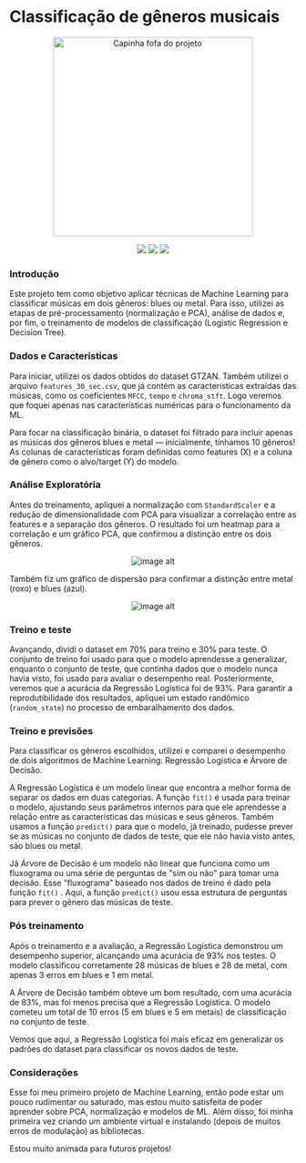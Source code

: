 # Classificação de gêneros musicais


<p align="center">
  <img src="https://github.com/biabernardi/my-ML-project/blob/main/vitrolinha.png?raw=true" alt="Capinha fofa do projeto" width="350">
</p>

<p align="center">
  <img src="https://img.shields.io/badge/Python-3.11-blue" />
  <img src="https://img.shields.io/badge/scikit--learn-ML-orange" />
  <img src="https://img.shields.io/badge/status-completo-green" />
</p>

### **Introdução**

Este projeto tem como objetivo aplicar técnicas de Machine Learning para classificar músicas em dois gêneros: blues ou metal. Para isso, utilizei as etapas de pré-processamento (normalização e PCA), análise de dados e, por fim, o treinamento de modelos de classificação (Logistic Regression e Decision Tree).

### **Dados e Características**

Para iniciar, utilizei os dados obtidos do dataset GTZAN. Também utilizei o arquivo `features_30_sec.csv`, que já contém as características extraídas das músicas, como os coeficientes `MFCC`, `tempo` e `chroma_stft`. Logo veremos que foquei apenas nas características numéricas para o funcionamento da ML.

Para focar na classificação binária, o dataset foi filtrado para incluir apenas as músicas dos gêneros blues e metal —  inicialmente, tínhamos 10 gêneros! As colunas de características foram definidas como features (X) e a coluna de gênero como o alvo/target (Y) do modelo.

### **Análise Exploratória**

Antes do treinamento, apliquei a normalização com `StandardScaler` e a redução de dimensionalidade com PCA para visualizar a correlação entre as features e a separação dos gêneros. O resultado foi um heatmap para a correlação e um gráfico PCA, que confirmou a distinção entre os dois gêneros. 
<p align="center">
  <img src="https://github.com/biabernardi/my-ML-project/blob/main/Figure_1.png?raw=true" alt="image alt">
</p>

Também fiz um gráfico de dispersão para confirmar a distinção entre metal (roxo) e blues (azul). 
<p align="center">
  <img src="https://github.com/biabernardi/my-ML-project/blob/main/Figure_2%20(new).png?raw=true" alt="image alt">
</p>


### Treino e teste

Avançando, dividi o dataset em 70% para treino e 30% para teste. O conjunto de treino foi usado para que o modelo aprendesse a generalizar, enquanto o conjunto de teste, que continha dados que o modelo nunca havia visto, foi usado para avaliar o desempenho real. Posteriormente, veremos que a acurácia da Regressão Logística foi de 93%. Para garantir a reprodutibilidade dos resultados, apliquei um estado randômico (`random_state`) no processo de embaralhamento dos dados.

### Treino e previsões

Para classificar os gêneros escolhidos, utilizei e comparei o desempenho de dois algoritmos de Machine Learning: Regressão Logística e Árvore de Decisão.

A Regressão Logística é um modelo linear que encontra a melhor forma de separar os dados em duas categorias. A função `fit()`  é usada para treinar o modelo, ajustando seus parâmetros internos para que ele aprendesse a relação entre as características das músicas e seus gêneros. Também usamos a função `predict()` para que o modelo, já treinado, pudesse prever se as músicas no conjunto de dados de teste, que ele não havia visto antes, são blues ou metal.

Já Árvore de Decisão é um modelo não linear que funciona como um fluxograma ou uma série de perguntas de "sim ou não" para tomar uma decisão. Esse “fluxograma” baseado nos dados de treino é dado pela função `fit()` . Aqui, a função `predict()` usou essa estrutura de perguntas para prever o gênero das músicas de teste.

### Pós treinamento

Após o treinamento e a avaliação, a Regressão Logística demonstrou um desempenho superior, alcançando uma acurácia de 93% nos testes. O modelo classificou corretamente 28 músicas de blues e 28 de metal, com apenas 3 erros em blues e 1 em metal. 

A Árvore de Decisão também obteve um bom resultado, com uma acurácia de 83%, mas foi menos precisa que a Regressão Logística. O modelo cometeu um total de 10 erros (5 em blues e 5 em metais) de classificação no conjunto de teste.

Vemos que aqui, a Regressão Logística foi mais eficaz em generalizar os padrões do dataset para classificar os novos dados de teste.

### Considerações

Esse foi meu primeiro projeto de Machine Learning, então pode estar um pouco rudimentar ou saturado, mas estou muito satisfeita de poder aprender sobre PCA, normalização e modelos de ML. Além disso, foi minha primeira vez criando um ambiente virtual e instalando (depois de muitos erros de modulação) as bibliotecas. 

Estou muito animada para futuros projetos!
